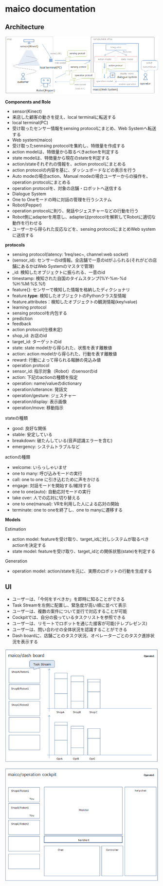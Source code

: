# maico documentation

## Architecture

![architecture.PNG](./images/architecture.PNG)

**Components and Role**

* sensor(Kinect)
 * 来店した顧客の動きを捉え、local terminalに転送する
* local terminal(PC)
 * 受け取ったセンサー情報をsensing protocolにまとめ、Web Systemへ転送する
* Web system(maico) 
 * 受け取ったsennsing protocolを集約し、特徴量を作成する
 * action modelは、特徴量から取るべきactionを判定する
 * state modelは、特徴量から現在のstateを判定する
 * action/stateそれぞれの情報を、action protocolにまとめる
 * action protocolの内容を基に、ダッシュボードなどの表示を行う
 * Auto modeの場合action、Manual modeの場合ユーザーからの操作を、operation protocolにまとめる
 * operation protocolを、対象の店舗・ロボットへ送信する
* Dialogue System
 * One to Oneモードの時に対話の管理を行うシステム
* Robot(Pepper)
 * operation protocolに則り、発話やジェスチャーなどの行動を行う
 * Robot側にadapterを用意し、adapterはprotocolを解釈してRobotに適切な動作を行わせる
 * ユーザーから得られた反応などを、sensing protocolにまとめWeb systemに送信する

**protocols**

* sensing protocol(latency: 1req/sec~, channel:web socket)
 * (sensor_id): センサーのid情報。全店舗で一意のidがふられる(それがどの店舗にあるかはWeb Systemのマスタで管理)
 * _id: 検知したオブジェクトに振られる、一意のid
 * timestamp: 検知された自国のタイムスタンプ(%Y-%m-%d %H:%M:%S.%f)
 * feature{}: センサーで検知した情報を格納したディクショナリ
 * feature.__type__: 検知したオブジェクトのPythonクラス型情報
 * feature.attributes：検知したオブジェクトの観測情報(key/value)
* learning protocol
 * sensing protocolを内包する
 * prediction
 * feedback
* action protocol(仕様未定)
 * shop_id: お店のid
 * target_id: ターゲットのid
 * state: state modelから得られた、状態を表す離散値
 * action: action modelから得られた、行動を表す離散値
 * reward: 行動によって得られる報酬の見込み値
* operation protocol
 * sensor_id: 指示対象（Robot）のsensorのid
 * action: 下記のactionの種類を指定
 * operation: name/valueのdictionary
 * operation/utterance: 発話文
 * operation/gesture: ジェスチャー
 * operation/display: 表示画像
 * operation/move: 移動指示

stateの種類

* good: 良好な関係
* stable: 安定している
* breakdown: 破たんしている(音声認識エラーを含む)
* emergency: システムトラブルなど

actionの種類

* welcome: いらっしゃいませ
* one to many: 呼び込みモードの実行
* call: one to one に引き込むために声をかける
* engage: 対話モードを開始する/維持する
* one to one(auto): 自動応対モードの実行
* take over: 人での応対に切り替える
* one to one(manual): VRを利用した人による応対の開始
* terminate: one to oneを終了し、one to manyに遷移する


**Models**

Estimation

* action model: featureを受け取り、target_idに対しシステムが取るべきactionを決定する
* state model: featureを受け取り、target_idとの関係状態(state)を判定する

Generation

* operation model: action/stateを元に、実際のロボットの行動を生成する

## UI

* ユーザーは、「今何をすべきか」を即時に知ることができる
 * Task Streamを左側に配置し、緊急度が高い順に並べて表示
* ユーザーは、複数の案件について並行で対応することが可能
 * Cockpitでは、自分の扱っているタスクリストを参照できる
* ユーザーは、リモートでロボットを通じた接客が可能(テレプレゼンス)
* ユーザーは、問い合わせの全体状況を認識することができる
 * Dash boardに、店舗ごとのタスク状況、オペレーターごとのタスク進捗状況を表示する

![dashboard.PNG](./images/dashboard.PNG)

![cockpit.PNG](./images/cockpit.PNG)

